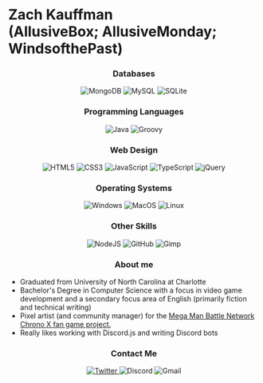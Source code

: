 # Zach Kauffman<br />(AllusiveBox; AllusiveMonday; WindsofthePast)

<div align="center" id="technical">


### Databases


<img alt="MongoDB" src="https://img.shields.io/badge/MongoDB-4EA94B?style=for-the-badge&logo=mongodb&logoColor=white" />

<img alt="MySQL" src="https://img.shields.io/badge/MySQL-00758f?style=for-the-badge&logo=mysql&logoColor=white" />

<img alt="SQLite" src="https://img.shields.io/badge/SQLite-003B57?style=for-the-badge&logo=sqlite&logoColor=white" />

### Programming Languages

<img alt="Java" src="https://img.shields.io/badge/java-%23ED8B00.svg?&style=for-the-badge&logo=java&logoColor=white" />

<img alt="Groovy" src="https://img.shields.io/badge/Groovy-4298B8.svg?&style=for-the-badge&logo=apachegroovy&logoColor=white" />


### Web Design


<img alt="HTML5" src="https://img.shields.io/badge/html5%20-%23E34F26.svg?&style=for-the-badge&logo=html5&logoColor=white"/>

<img alt="CSS3" src="https://img.shields.io/badge/css3%20-%231572B6.svg?&style=for-the-badge&logo=css3&logoColor=white" />

<img alt="JavaScript" src="https://img.shields.io/badge/javascript%20-%23323330.svg?&style=for-the-badge&logo=javascript&logoColor=%23F7DF1E" />

<img alt="TypeScript" src="https://img.shields.io/badge/typescript%20-%23007ACC.svg?&style=for-the-badge&logo=typescript&logoColor=white" />

<img alt="jQuery" src="https://img.shields.io/badge/jQuery-0769AD.svg?&style=for-the-badge&logo=jquery&logoColor=white" />


### Operating Systems


<img alt="Windows" src="https://img.shields.io/badge/windows-0078D6.svg?&style=for-the-badge&logo=windows&logoColor=white" />

<img alt="MacOS" src="https://img.shields.io/badge/macos-000000.svg?&style=for-the-badge&logo=macos&logoColor=white" />

<img alt="Linux" src="https://img.shields.io/badge/linux-FCC624.svg?&style=for-the-badge&logo=linux&logoColor=white" />


### Other Skills


<img alt="NodeJS" src="https://img.shields.io/badge/node.js%20-%2343853D.svg?&style=for-the-badge&logo=node.js&logoColor=white" />

<img alt="GitHub" src="https://img.shields.io/badge/github%20-%23121011.svg?&style=for-the-badge&logo=github&logoColor=white" />

<img alt="Gimp" src="https://img.shields.io/badge/gimp%20-5C5543.svg?&style=for-the-badge&logo=gimp&logoColor=white" />


</div>

<div align="left" id="about">

### <p align="center">About me</p>

* Graduated from University of North Carolina at Charlotte
* Bachelor's Degree in Computer Science with a focus in video game development and a secondary focus area of English (primarily fiction and technical writing)
* Pixel artist (and community manager) for the <a href="https://www.mmbnchronox.com/">Mega Man Battle Network Chrono X fan game project.</a>
* Really likes working with Discord.js and writing Discord bots

</div>

<div align="center" id="social">


### Contact Me


<a href="https://twitter.com/AllusiveBox" target="_blank">
<img alt="Twitter" src="https://img.shields.io/badge/@AllusiveBox-1DA1F2.svg?&style=for-the-badge&logo=twitter&logoColor=white" />
</a>

<img alt="Discord" src="https://img.shields.io/badge/%3BAllusiveMonday%236669-5865F2.svg?&style=for-the-badge&logo=discord&logoColor=white" />

<img alt="Gmail" src="https://img.shields.io/badge/zakau111%40gmail.com-EA4335.svg?&style=for-the-badge&logo=gmail&logoColor=white" />

</div>
